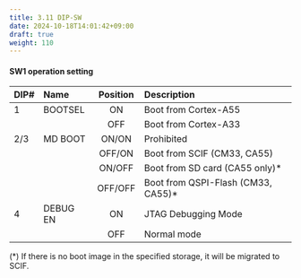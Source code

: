 ```yaml
---
title: 3.11 DIP-SW
date: 2024-10-18T14:01:42+09:00
draft: true
weight: 110
---
```


#### SW1 operation setting
|DIP#|Name|Position| Description|
|:---|:---|:---:|:---|
|1|BOOTSEL|ON|Boot from Cortex-A55|
|||OFF|Boot from Cortex-A33|
|2/3|MD BOOT|ON/ON|Prohibited|
|||OFF/ON|Boot from SCIF (CM33, CA55)|
|||ON/OFF|Boot from SD card (CA55 only)*|
|||OFF/OFF|Boot from QSPI-Flash (CM33, CA55)*|
|4|DEBUG EN|ON|JTAG Debugging Mode|
|||OFF|Normal mode|

(*) If there is no boot image in the specified storage, it will be migrated to SCIF.